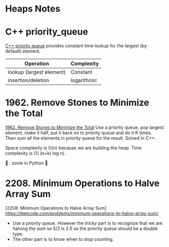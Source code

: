# Heaps Notes

# C++ priority_queue
[C++ priority queue](https://en.cppreference.com/w/cpp/container/priority_queue) provides constant time lookup for the largest (by default) element. 

|Operation| Complexity|
|---------|-----------|
| lookup (largest element)  |Constant|
| insertion/deletion  |logarithmic|


# 1962. Remove Stones to Minimize the Total
[1962. Remove Stones to Minimize the Total](https://leetcode.com/problems/remove-stones-to-minimize-the-total/)
Use a priority queue, pop largest element, make it half, put it back on to priority queue and do it K times. Then sum all the elements in priority queue for the result.
Solved in C++. 

Space complexity is O(n) because we are building the heap.
Time complexity is O( (n+k) log n).

:pushpin: : sovle in Python :snake:

# 2208. Minimum Operations to Halve Array Sum

[2208. Minimum Operations to Halve Array Sum] https://leetcode.com/problems/minimum-operations-to-halve-array-sum/
* Use a priority queue. However the *tricky* part is to recognize that we are halving the sum so 5/2 is 2.5 so the priority queue should be a double type. 
* The other part is to know when to stop counting.

